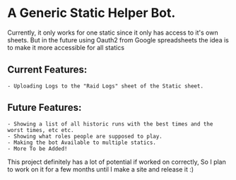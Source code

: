 # A Generic Static Helper Bot.

Currently, it only works for one static since it only has access to it's own sheets. But in the future using Oauth2 from Google spreadsheets the idea is to make it more accessible for all statics 

## Current Features: 
    - Uploading Logs to the "Raid Logs" sheet of the Static sheet. 

## Future Features: 
    - Showing a list of all historic runs with the best times and the worst times, etc etc.
    - Showing what roles people are supposed to play. 
    - Making the bot Available to multiple statics. 
    - More To be Added!
  
This project definitely has a lot of potential if worked on correctly, So I plan to work on it for a few months until I make a site and release it :) 